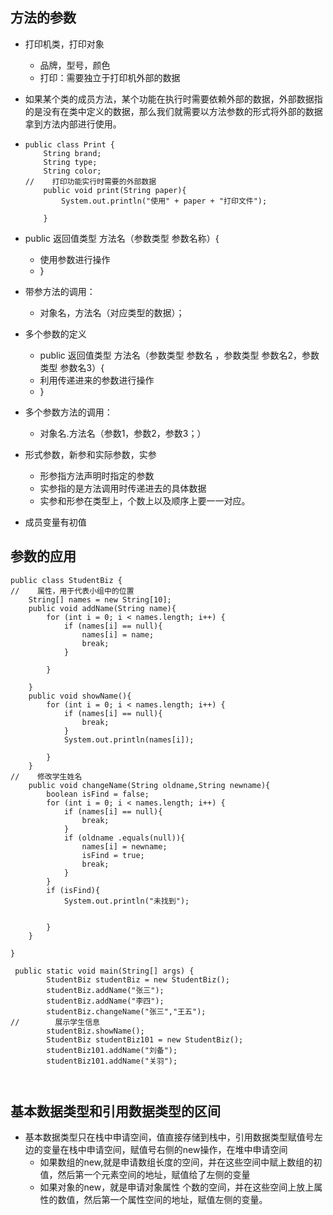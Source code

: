 ## 方法的参数

+ 打印机类，打印对象

  + 品牌，型号，颜色
  + 打印：需要独立于打印机外部的数据

+ 如果某个类的成员方法，某个功能在执行时需要依赖外部的数据，外部数据指的是没有在类中定义的数据，那么我们就需要以方法参数的形式将外部的数据拿到方法内部进行使用。

+ ```
  public class Print {
      String brand;
      String type;
      String color;
  //    打印功能实行时需要的外部数据
      public void print(String paper){
          System.out.println("使用" + paper + "打印文件");

      }

  ```

+ public 返回值类型 方法名（参数类型 参数名称）{

  + 使用参数进行操作
  + }

+ 带参方法的调用：

  + 对象名，方法名（对应类型的数据）；

+ 多个参数的定义

  + public 返回值类型 方法名（参数类型 参数名 ，参数类型 参数名2，参数类型 参数名3）{
  + 利用传递进来的参数进行操作
  + }

+ 多个参数方法的调用：

  + 对象名.方法名（参数1，参数2，参数3；）

+ 形式参数，新参和实际参数，实参

  + 形参指方法声明时指定的参数
  + 实参指的是方法调用时传递进去的具体数据
  + 实参和形参在类型上，个数上以及顺序上要一一对应。 

+ 成员变量有初值

## 参数的应用

```
public class StudentBiz {
//    属性，用于代表小组中的位置
    String[] names = new String[10];
    public void addName(String name){
        for (int i = 0; i < names.length; i++) {
            if (names[i] == null){
                names[i] = name;
                break;
            }

        }

    }
    public void showName(){
        for (int i = 0; i < names.length; i++) {
            if (names[i] == null){
                break;
            }
            System.out.println(names[i]);

        }
    }
//    修改学生姓名
    public void changeName(String oldname,String newname){
        boolean isFind = false;
        for (int i = 0; i < names.length; i++) {
            if (names[i] == null){
                break;
            }
            if (oldname .equals(null)){
                names[i] = newname;
                isFind = true;
                break;
            }
        }
        if (isFind){
            System.out.println("未找到");
            

        }
    }

}

```

```
 public static void main(String[] args) {
        StudentBiz studentBiz = new StudentBiz();
        studentBiz.addName("张三");
        studentBiz.addName("李四");
        studentBiz.changeName("张三","王五");
//        展示学生信息
        studentBiz.showName();
        StudentBiz studentBiz101 = new StudentBiz();
        studentBiz101.addName("刘备");
        studentBiz101.addName("关羽");

  
```

## 基本数据类型和引用数据类型的区间

+ 基本数据类型只在栈中申请空间，值直接存储到栈中，引用数据类型赋值号左边的变量在栈中申请空间，赋值号右侧的new操作，在堆中申请空间
  + 如果数组的new,就是申请数组长度的空间，并在这些空间中赋上数组的初值，然后第一个元素空间的地址，赋值给了左侧的变量
  + 如果对象的new，就是申请对象属性 个数的空间，并在这些空间上放上属性的数值，然后第一个属性空间的地址，赋值左侧的变量。